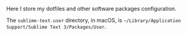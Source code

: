 Here I store my dotfiles and other software packages configuration.

The `sublime-text.user` directory, in macOS, is `~/Library/Application Support/Sublime Text 3/Packages/User`.
